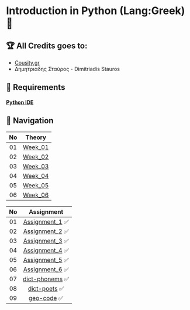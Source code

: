 # Introduction in Python (Lang:Greek) 🐍

## 🏆 All Credits goes to: 
* [Cousity.gr](https://coursity.gr/courses/course-v1:AUTH+Prog1+2018_T2/about)
* Δημητριάδης Σταύρος - Dimitriadis Stauros

## 🔨 Requirements
#### [Python IDE](https://www.python.org/downloads/)

## 🔀 Navigation

| No | Theory |
| :---: | :---: |
| 01 | [Week_01](https://github.com/Fotic/Python-Exercises/tree/master/Theory/Week%201)
| 02 | [Week_02](https://github.com/Fotic/Python-Exercises/tree/master/Theory/Week%202)
| 03 | [Week_03](https://github.com/Fotic/Python-Exercises/tree/master/Theory/Week%203) 
| 04 | [Week_04](https://github.com/Fotic/Python-Exercises/tree/master/Theory/Week%204)
| 05 | [Week_05](https://github.com/Fotic/Python-Exercises/tree/master/Theory/Week%205)
| 06 | [Week_06](https://github.com/Fotic/Python-Exercises/tree/master/Theory/Week%206)

| No | Assignment |
| :---: | :---: |
| 01 | [Assignment_1](Exercises/Exercise-1.1-1.2.py) ✅
| 02 | [Assignment_2](Exercises/Exercise-2.1-2.2.py) ✅ 
| 03 | [Assignment_3](Exercises/Exercise-3.1-3.2.py) ✅
| 04 | [Assignment_4](Exercises/Exercise-4.1-4.2.py) ✅
| 05 | [Assignment_5](Exercises/Exercise-5.1-5.2.py) ✅
| 06 | [Assignment_6](Exercises/Exercise-6.1-6.2.py) ✅
| 07 | [dict-phonems](Exercises/dict-phonems.py) ✅
| 08 | [dict-poets](Exercises/dict-poets.py) ✅
| 09 | [geo-code](Exercises/geo-code.py) ✅

